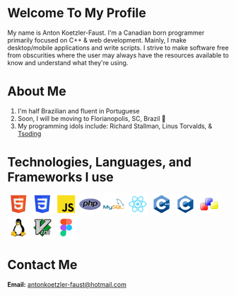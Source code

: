 # Welcome To My Profile
My name is Anton Koetzler-Faust. I'm a Canadian born programmer primarily focused on C++ & web development. Mainly, I make desktop/mobile applications and write scripts. I strive to make software free from obscurities where the user may always have the resources available to know and understand what they're using.


# About Me
1. I'm half Brazilian and fluent in Portuguese
2. Soon, I will be moving to Florianopolis, SC, Brazil 🎉
3. My programming idols include: Richard Stallman, Linus Torvalds, & [Tsoding](https://github.com/tsoding)

# Technologies, Languages, and Frameworks I use
![HTML](./HTML.png) ![CSS](./CSS.png) ![JS](./JS.png) ![PHP](./PHP.png) ![MySQL](./MySQL.png) ![React](./React.png) ![C++](./C++.png) ![C](./C.png) ![wxWidgets](./wxWidgets.png) ![Linux](Linux.png) ![VIM](./VIM.png) ![Figma](./Figma.png)

# Contact Me
**Email:** antonkoetzler-faust@hotmail.com
